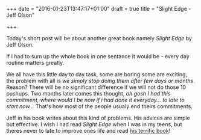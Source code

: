 +++
date = "2016-01-23T13:47:17+01:00"
draft = true
title = "Slight Edge - Jeff Olson"

+++

Today's short post will be about another great book namely *Slight Edge* by Jeff Olson.

If I had to sum up the whole book in one sentance it would be - every day routine matters greatly.

We all have this little day to day task, some are boring some are exciting, the problem with all is *we simply stop doing them after few days or months*. Reason? There will be no significant difference if we will not do those 10 pushups. Two months later comes this thought, *oh gosh I had this commitment, where would I be now if i had done it everyday... to late to start now...* That's how most of the people usualy end theirs commitments.

Jeff in his book writes about this kind of problems. His advices are simple but effective. I wish I had read *Slight Edge* when I was in my teens, but theres never to late to improve ones life and read [his terrific book](http://bit.ly/16zHrno)!

